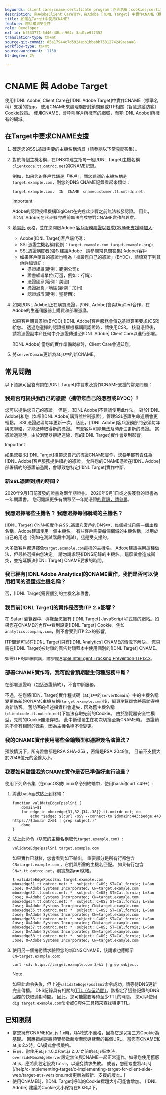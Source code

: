 ```yaml
---
keywords: client care;cname;certificate program；正則名稱；cookies;certificate;amc;adobe受管理證書；digicert；域控制驗證；dcv
description: 與AdobeClient Care合作，在Adobe [!DNL Target] 中實作CNAME（標準名稱）支援，以處理廣告封鎖問題或與ITP相關的Cookie政策。
title: 如何在Target中使用CNAME?
feature: 隱私權與安全性
role: Developer
exl-id: bf533771-6d46-48ba-964c-3ad9ce9f7352
translation-type: tm+mt
source-git-commit: 85a17944c7d5924edb1bbabb7531274249ceaaa8
workflow-type: tm+mt
source-wordcount: '1150'
ht-degree: 2%

---
```


# CNAME 與 Adobe Target

使用[!DNL Adobe] Client Care在[!DNL Adobe Target]中實作CNAME（標準名稱）支援的指示。 使用CNAME來處理廣告封鎖問題或ITP相關（智慧追蹤防範）Cookie政策。 使用CNAME，會呼叫客戶所擁有的網域，而非[!DNL Adobe]所擁有的網域。

## 在Target中要求CNAME支援

1. 確定您的SSL憑證需要的主機名稱清單（請參閱以下常見問答集）。

1. 對於每個主機名稱，在DNS中建立指向一般[!DNL Target]主機名稱`clientcode.tt.omtrdc.net`的CNAME記錄。

   例如，如果您的客戶代碼是「客戶」，而您建議的主機名稱是`target.example.com`，則您的DNS CNAME記錄看起來類似：

   ```
   target.example.com.  IN  CNAME  cnamecustomer.tt.omtrdc.net.
   ```

   >[!IMPORTANT]
   >
   >Adobe的認證授權機構DigiCert在完成此步驟之前無法核發認證。 因此，[!DNL Adobe]在此步驟完成前無法完成您對CNAME實作的要求。

1. [填寫此](/help/assets/FPC_Request_Form.xlsx) 表格，並在您開啟Adobe [客戶服務票證以要求CNAME支援時加入](/help/cmp-resources-and-contact-information.md#reference_ACA3391A00EF467B87930A450050077C):

   * Adobe[!DNL Target]客戶端代碼：
   * SSL憑證主機名稱(範例：`target.example.com target.example.org`):
   * SSL憑證購買者(強烈建議Adobe，請參閱常見問答集):Adobe/客戶
   * 如果客戶購買的憑證也稱為「攜帶您自己的憑證」(BYOC)，請填寫下列其他詳細資訊：
      * 憑證組織(範例：範例公司):
      * 證書組織單位(可選，例如：行銷):
      * 憑證國家(範例：美國):
      * 憑證狀態／地區(範例：加州):
      * 認證城市(範例：聖荷西):

1. 如果[!DNL Adobe]正在購買憑證，[!DNL Adobe]會與DigiCert合作，在Adobe的生產伺服器上購買和部署憑證。

   如果客戶購買憑證(BYOC),[!DNL Adobe]客戶服務會傳送憑證簽署要求(CSR)給您。 透過您選擇的認證授權機構購買認證時，請使用CSR。 核發憑證後，請將憑證副本和任何中介憑證傳送至[!DNL Adobe] Client Care以進行部署。

   [!DNL Adobe] 當您的實作準備就緒時，Client Care會通知您。

1. 將`serverDomain`更新為at.js中的新CNAME。

## 常見問題

以下資訊可回答有關在[!DNL Target]中請求及實作CNAME支援的常見問題：

### 我是否可提供我自己的憑證（攜帶您自己的憑證或BYOC）?

您可以提供您自己的憑證。 但是，[!DNL Adobe]不建議使用此作法。 對於[!DNL Adobe]和您（如果[!DNL Adobe]購買並控制憑證），管理SSL憑證生命週期會更輕鬆。 SSL憑證必須每年更新一次。 因此，[!DNL Adobe]客戶服務部門必須每年與您聯絡，才能及時取得新的憑證。 有些客戶可能無法及時產生更新的憑證。 當憑證過期時，由於瀏覽器拒絕連線，您的[!DNL Target]實作會受到影響。

>[!IMPORTANT]
>
>如果您要求[!DNL Target]攜帶您自己的憑證CNAME實作，您每年都有責任為[!DNL Adobe]客戶服務提供續約的憑證。 允許您的CNAME憑證在[!DNL Adobe]部署續約的憑證前過期，會導致您特定[!DNL Target]實作中斷。

### 新SSL憑證到期的時間？

2020年9月1日前簽發的證書為兩年期證書。 2020年9月1日或之後簽發的證書為一年期證書。 您可閱讀更多有關移至一年期憑證[的資訊，請參閱](https://www.digicert.com/position-on-1-year-certificates)。

### 我應選擇哪些主機名？ 我應選擇每個網域的主機名？

[!DNL Target] CNAME實作在SSL憑證和客戶的DNS中，每個網域只需一個主機名稱。Adobe建議使用一個主機名。 有些客戶需要每個網域的主機名稱，以用於自己的用途（例如在測試階段中測試），這是受支援的。

大多數客戶都選擇像`target.example.com`這樣的主機名。 Adobe建議採用這種做法，但最終選擇由您決定。 請勿請求現有DNS記錄的主機名。 這麼做會造成衝突，並拖延解決[!DNL Target] CNAME要求的時間。

### 我已經有[!DNL Adobe Analytics]的CNAME實作，我們是否可以使用相同的憑證或主機名稱？

否，[!DNL Target]需要個別的主機名和證書。

### 我目前[!DNL Target]的實作是否受ITP 2.x影響？

在 Safari 瀏覽器中，導覽至您擁有 [!DNL Target] JavaScript 程式庫的網站。如果您在CNAME的內容中看到設定[!DNL Target] Cookie，例如`analytics.company.com`，則不會受到ITP 2.x的影響。

ITP問題可以在[!DNL Target]只有[!DNL Analytics] CNAME的情況下解決。 您只需在[!DNL Target]被封鎖的廣告封鎖藍本中使用個別的[!DNL Target] CNAME。

如需ITP的詳細資訊，請參閱[Apple Intelligent Tracking Prevention(ITP)2.x](/help/c-implementing-target/c-considerations-before-you-implement-target/c-privacy/apple-itp-2x.md)。

### 部署CNAME實作時，我可能會預期發生何種服務中斷？

在部署憑證時（包括憑證續約），不會中斷服務。

不過，在您將[!DNL Target]實作程式碼（at.js中的`serverDomain`）中的主機名稱變更為新的CNAME主機名稱(`target.example.com`)後，網頁瀏覽器會將舊訪客視為新訪客。 舊訪客的描述檔資料會遺失，因為舊主機名稱(`clientcode.tt.omtrdc.net`)下無法存取先前的Cookie。 由於瀏覽器安全性模型，先前的Cookie無法存取。 此中斷僅發生在初次切換至新CNAME時。 憑證續約不會有相同的效果，因為主機名稱不會變更。

### 我的CNAME實作使用哪些金鑰類型和憑證簽名演算法？

預設情況下，所有證書都是RSA SHA-256 ，密鑰是RSA 2048位。 目前不支援大於2048位元的金鑰大小。

### 我要如何驗證我的CNAME實作是否已準備好進行流量？

使用下列命令集（在macOS或Linux命令列終端中，使用bash和curl 7.49+）:

1. 將此bash函式貼上到終端：

   ```
   function validateEdgeFpsslSni {
       domain=$1
       for edge in mboxedge{31,32,{34..38}}.tt.omtrdc.net; do
           echo "$edge: $(curl -sSv --connect-to $domain:443:$edge:443 https://$domain 2>&1 | grep subject:)"
       done
   }
   ```

1. 貼上此命令（以您的主機名稱取代`target.example.com`）:

   ```
   validateEdgeFpsslSni target.example.com
   ```

   如果實作已就緒，您會看到如下輸出。 重要部分是所有行都包含`CN=target.example.com` ，它們與所需的主機名匹配。 如果有行包含`CN=*.tt.omtrdc.net`，則實施為&#x200B;**not**&#x200B;就緒。

   ```
   $ validateEdgeFpsslSni target.example.com
   mboxedge31.tt.omtrdc.net: *  subject: C=US; ST=California; L=San Jose; O=Adobe Systems Incorporated; CN=target.example.com
   mboxedge32.tt.omtrdc.net: *  subject: C=US; ST=California; L=San Jose; O=Adobe Systems Incorporated; CN=target.example.com
   mboxedge34.tt.omtrdc.net: *  subject: C=US; ST=California; L=San Jose; O=Adobe Systems Incorporated; CN=target.example.com
   mboxedge35.tt.omtrdc.net: *  subject: C=US; ST=California; L=San Jose; O=Adobe Systems Incorporated; CN=target.example.com
   mboxedge36.tt.omtrdc.net: *  subject: C=US; ST=California; L=San Jose; O=Adobe Systems Incorporated; CN=target.example.com
   mboxedge37.tt.omtrdc.net: *  subject: C=US; ST=California; L=San Jose; O=Adobe Systems Incorporated; CN=target.example.com
   mboxedge38.tt.omtrdc.net: *  subject: C=US; ST=California; L=San Jose; O=Adobe Systems Incorporated; CN=target.example.com
   ```

1. 使用另一個捲動請求驗證您的新DNS CNAME，該請求也應顯示`CN=target.example.com`:

   ```
   curl -sSv https://target.example.com 2>&1 | grep subject:
   ```

   >[!NOTE]
   >
   >如果此命令失敗，但上述`validateEdgeFpsslSni`命令成功，請等待DNS更新完全傳播。 DNS記錄具有相關的[TTL（存留時間）](https://en.wikipedia.org/wiki/Time_to_live#DNS_records)，該指定了這些記錄的DNS回覆的快取過期時間。 因此，您可能需要等待至少TTL的時間。 您可以使用`dig target.example.com`命令或[G套件工具箱](https://toolbox.googleapps.com/apps/dig/#CNAME)來查找特定TTL。

## 已知限制

* 當您擁有CNAME和at.js 1.x時，QA模式不嚴格，因為它是以第三方Cookie為基礎。 因應措施是將預覽參數新增至您導覽至的每個URL。 當您有CNAME和at.js 2.x時，QA模式會很嚴格。
* 目前，當使用at.js 1.8.2和at.js 2.3.1之前的at.js版本時，`overrideMboxEdgeServer`設定無法與CNAME一起正常運作。如果您使用舊版at.js，應將此設定設為`false`，以避免請求失敗。 或者，您應考慮將at.js](/help/c-implementing-target/c-implementing-target-for-client-side-web/target-atjs-versions.md)更新為較新、支援的版本。[
* 使用CNAME時，[!DNL Target]呼叫的Cookie標題大小可能會增加。 [!DNL Adobe] 建議將Cookie大小保持在8 KB以下。
